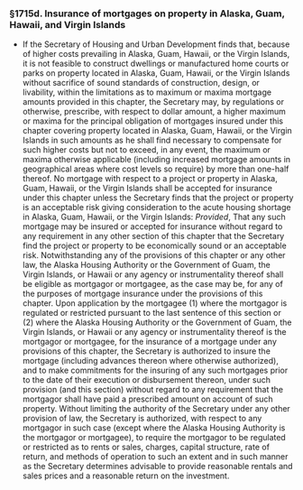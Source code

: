 ### §1715d. Insurance of mortgages on property in Alaska, Guam, Hawaii, and Virgin Islands
* If the Secretary of Housing and Urban Development finds that, because of higher costs prevailing in Alaska, Guam, Hawaii, or the Virgin Islands, it is not feasible to construct dwellings or manufactured home courts or parks on property located in Alaska, Guam, Hawaii, or the Virgin Islands without sacrifice of sound standards of construction, design, or livability, within the limitations as to maximum or maxima mortgage amounts provided in this chapter, the Secretary may, by regulations or otherwise, prescribe, with respect to dollar amount, a higher maximum or maxima for the principal obligation of mortgages insured under this chapter covering property located in Alaska, Guam, Hawaii, or the Virgin Islands in such amounts as he shall find necessary to compensate for such higher costs but not to exceed, in any event, the maximum or maxima otherwise applicable (including increased mortgage amounts in geographical areas where cost levels so require) by more than one-half thereof. No mortgage with respect to a project or property in Alaska, Guam, Hawaii, or the Virgin Islands shall be accepted for insurance under this chapter unless the Secretary finds that the project or property is an acceptable risk giving consideration to the acute housing shortage in Alaska, Guam, Hawaii, or the Virgin Islands: _Provided_, That any such mortgage may be insured or accepted for insurance without regard to any requirement in any other section of this chapter that the Secretary find the project or property to be economically sound or an acceptable risk. Notwithstanding any of the provisions of this chapter or any other law, the Alaska Housing Authority or the Government of Guam, the Virgin Islands, or Hawaii or any agency or instrumentality thereof shall be eligible as mortgagor or mortgagee, as the case may be, for any of the purposes of mortgage insurance under the provisions of this chapter. Upon application by the mortgagee (1) where the mortgagor is regulated or restricted pursuant to the last sentence of this section or (2) where the Alaska Housing Authority or the Government of Guam, the Virgin Islands, or Hawaii or any agency or instrumentality thereof is the mortgagor or mortgagee, for the insurance of a mortgage under any provisions of this chapter, the Secretary is authorized to insure the mortgage (including advances thereon where otherwise authorized), and to make commitments for the insuring of any such mortgages prior to the date of their execution or disbursement thereon, under such provision (and this section) without regard to any requirement that the mortgagor shall have paid a prescribed amount on account of such property. Without limiting the authority of the Secretary under any other provision of law, the Secretary is authorized, with respect to any mortgagor in such case (except where the Alaska Housing Authority is the mortgagor or mortgagee), to require the mortgagor to be regulated or restricted as to rents or sales, charges, capital structure, rate of return, and methods of operation to such an extent and in such manner as the Secretary determines advisable to provide reasonable rentals and sales prices and a reasonable return on the investment.